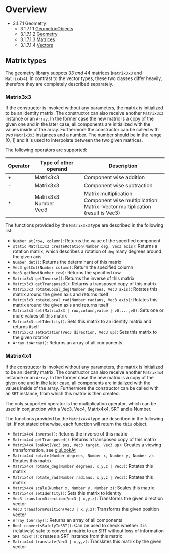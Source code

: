 <!------------------------------------------------------------------------------------------------
This work is licensed under the Creative Commons Attribution-ShareAlike 4.0 International License.
 To view a copy of this license, visit http://creativecommons.org/licenses/by-sa/4.0/.
 Author: Henrik Heine (hheine@mail.uni-paderborn.de)
 PADrend Version 1.0.0
------------------------------------------------------------------------------------------------->
<!---BEGINN_INDEXSECTION--->
<!---Automaticly generated section. Do not edit!!!--->
# Overview
* 3.1.7.1 Geometry
    * 3.1.7.1.1 [GeometricObjects](../../../../3_Development_Guide/1_EScript/7_Libs/1_Geometry/1_GeometricObjects.html)
    * 3.1.7.1.2 [Geometry](../../../../3_Development_Guide/1_EScript/7_Libs/1_Geometry/2_Geometry.html)
    * 3.1.7.1.3 [Matrices](../../../../3_Development_Guide/1_EScript/7_Libs/1_Geometry/3_Matrices.html)
    * 3.1.7.1.4 [Vectors](../../../../3_Development_Guide/1_EScript/7_Libs/1_Geometry/4_Vectors.html)
<!---END_INDEXSECTION--->

## Matrix types
The geometry library suppots 3*3 and 4*4 matrices (`Matrix3x3` and `Matrix4x4`).
In contrast to the vector types, these two classes differ heavily, therefore they are completely described separately.

### Matrix3x3
If the constructor is invoked without any parameters, the matrix is initialized to be an identity matrix. The constructor can also receive another `Matrix3x3` instance or an `Array`. In the former case the new matrix is a copy of the given one and in the later case, all components are initialized with the values inside of the array. Furthermore the constructor can be called with two `Matrix3x3` instances and a number. The number should be in the range [0, 1] and it is used to interpolate between the two given matrices.

The following operators are supported:

| Operator | Type of other operand | Description |
| ----- |----- | ----- |
| + | Matrix3x3 | Component wise addition |
| - | Matrix3x3 | Component wise subtraction |
| * | Matrix3x3<br>Number<br>Vec3 | Matrix multiplication<br>Component wise multiplication<br>Matrix-Vector multiplication (result is Vec3) |

The functions provided by the `Matrix3x3` type are described in the following list:
* `Number at(row, column)`: Returns the value of the specified component
* `static Matrix3x3 createRotation(Number deg, Vec3 axis)`: Returns a rotation matrix, which describes a rotation of `deg` many degrees around the given axis
* `Number det()`: Returns the determinant of this matrix
* `Vec3 getCol(Number column)`: Return the specified column
* `Vec3 getRow(Number row)`: Returns the specified row
* `Matrix3x3 getInverse()`: Returns the inverse of this matrix
* `Matrix3x3 getTransposed()`: Returns a transposed copy of this matrix
* `Matrix3x3 rotateLocal_deg(Number degrees, Vec3 axis)`: Rotates this matrix around the given axis and returns itself
* `Matrix3x3 rotateLocal_rad(Number radians, Vec3 axis)`: Rotates this matrix around the given axis and returns itself
* `Matrix3x3 set(Matrix3x3 | row,column,value | v0,...,v8)`: Sets one or more values of this matrix
* `Matrix3x3 setIdentity()`: Sets this matrix to an identity matrix and returns itself
* `Matrix3x3 setRotation(Vec3 direction, Vec3 up)`: Sets this matrix to the given rotation
* `Array toArray()`: Returns an array of all components

### Matrix4x4
If the constructor is invoked without any parameters, the matrix is initialized to be an identity matrix. The constructor can also receive another `Matrix4x4` instance or an `Array`. In the former case the new matrix is a copy of the given one and in the later case, all components are initialized with the values inside of the array. Furthermore the constructor can be called with an `SRT` instance, from which this matrix is then created.

The only supported operator is the multiplication operator, which can be used in conjunction with a Vec3, Vec4, Matrix4x4, SRT and a Number.

The functions provided by the `Matrix4x4` type are described in the following list. If not stated otherwise, each function will return the `this` object.
* `Matrix4x4 inverse()`: Returns the inverse of this matrix
* `Matrix4x4 getTransposed()`: Returns a transposed copy of this matrix
* `Matrix4x4 lookAt(Vec3 pos, Vec3 target, Vec3 up)`: Creates a viewing transformation, see [gluLookAt](https://www.opengl.org/sdk/docs/man2/xhtml/gluLookAt.xml)
* `Matrix4x4 rotate(Number degrees, Number x, Number y, Number z)`: Rotates this matrix
* `Matrix4x4 rotate_deg(Number degrees, x,y,z | Vec3)`: Rotates this matrix
* `Matrix4x4 rotate_rad(Number radians, x,y,z | Vec3)`: Rotates this matrix
* `Matrix4x4 scale(Number x, Number y, Number z)`: Scales this matrix
* `Matrix4x4 setIdentity()`: Sets this matrix to identity
* `Vec3 transformDirection(Vec3 | x,y,z)`: Transforms the given direction vector
* `Vec3 transformPosition(Vec3 | x,y,z)`: Transforms the given position vector
* `Array toArray()`: Returns an array of all components
* `Bool convertsSafelyToSRT()`: Can be used to check whether it is (relatively) safe to convert a matrix to an SRT without loss of information
* `SRT toSRT()`: creates a SRT instance from this matrix
* `Matrix4x4 translate(Vec3 | x,y,z)`: Translates this matrix by the given vector


